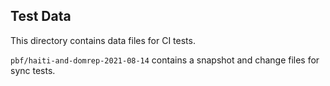 ## Test Data

This directory contains data files for CI tests.

`pbf/haiti-and-domrep-2021-08-14` contains a snapshot and change files for sync tests.
